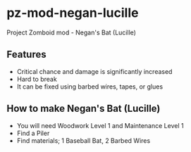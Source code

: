 # pz-mod-negan-lucille

Project Zomboid mod - Negan's Bat (Lucille)

## Features

- Critical chance and damage is significantly increased
- Hard to break
- It can be fixed using barbed wires, tapes, or glues

## How to make Negan's Bat (Lucille)

- You will need Woodwork Level 1 and Maintenance Level 1
- Find a Piler
- Find materials; 1 Baseball Bat, 2 Barbed Wires
